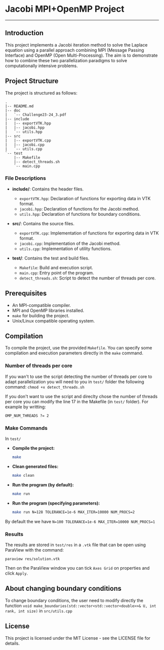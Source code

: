 # Jacobi MPI+OpenMP Project

---

## Introduction

This project implements a Jacobi iteration method to solve the Laplace equation using a parallel approach combining MPI (Message Passing Interface) and OpenMP (Open Multi-Processing). The aim is to demonstrate how to combine these two parallelization paradigms to solve computationally intensive problems.

## Project Structure

The project is structured as follows:

```
.
|-- README.md
|-- doc
|   `-- Challenge23-24_3.pdf
|-- include
|   |-- exportVTK.hpp
|   |-- jacobi.hpp
|   `-- utils.hpp
|-- src
|   |-- exportVTK.cpp
|   |-- jacobi.cpp
|   `-- utils.cpp
`-- test
    |-- Makefile
    |-- detect_threads.sh
    `-- main.cpp
```

### File Descriptions

- **include/**: Contains the header files.
  - `exportVTK.hpp`: Declaration of functions for exporting data in VTK format.
  - `jacobi.hpp`: Declaration of functions for the Jacobi method.
  - `utils.hpp`: Declaration of functions for boundary conditions.

- **src/**: Contains the source files.
  - `exportVTK.cpp`: Implementation of functions for exporting data in VTK format.
  - `jacobi.cpp`: Implementation of the Jacobi method.
  - `utils.cpp`: Implementation of utility functions.

- **test/**: Contains the test and build files.
  - `Makefile`: Build and execution script.
  - `main.cpp`: Entry point of the program.
  - `detect_threads.sh`: Script to detect the number of threads per core.

## Prerequisites

- An MPI-compatible compiler.
- MPI and OpenMP libraries installed.
- `make` for building the project.
- Unix/Linux compatible operating system.

## Compilation

To compile the project, use the provided `Makefile`. You can specify some compilation and execution parameters directly in the `make` command.

### Number of threads per core
If you wan't to use the script detecting the number of threads per core to adapt parallelization you will need to you in `test/` folder the following command:
```chmod +x detect_threads.sh```

If you don't want to use the script and direclty chose the number of threads per core you can modify the line 17 in the Makefile (in `test/` folder).
For example by writting:
```
OMP_NUM_THREADS ?= 2
```

### Make Commands

In `test/`

- **Compile the project:**
  ```sh
  make
  ```
- **Clean generated files:**
  ```sh
  make clean
  ```
- **Run the program (by default):**
  ```sh
  make run
  ```
- **Run the program (specifying parameters):**
  ```sh
  make run N=128 TOLERANCE=1e-6 MAX_ITER=10000 NUM_PROCS=2
  ```

By default the we have `N=100 TOLERANCE=1e-6 MAX_ITER=10000 NUM_PROCS=1`

### Results
The results are stored in `test/res` in a `.vtk` file that can be open using ParaView with the command:
```
paraview res/solution.vtk
```

Then on the ParaView window you can tick `Axes Grid` on properties and click `Apply`.

## About changing boundary conditions
To change boundary conditions, the user need to modify directly the function `void make_boundaries(std::vector<std::vector<double>>& U, int rank, int size)` in `src/utils.cpp`

## License
This project is licensed under the MIT License - see the LICENSE file for details.
